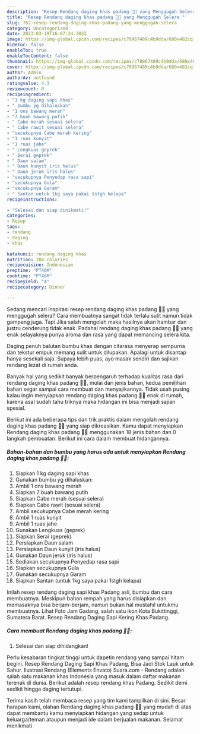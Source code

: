```yaml
---
description: "Resep Rendang daging khas padang 👌🏻 yang Menggugah Selera "
title: "Resep Rendang daging khas padang 👌🏻 yang Menggugah Selera "
slug: 762-resep-rendang-daging-khas-padang-yang-menggugah-selera
category: Uncategorized
date: 2023-03-19T16:07:34.303Z
image: https://img-global.cpcdn.com/recipes/c78967489c4b9dda/680x482cq70/rendang-daging-khas-padang-foto-resep-utama.jpg
hideToc: false
enableToc: true
enableTocContent: false
thumbnail: https://img-global.cpcdn.com/recipes/c78967489c4b9dda/680x482cq70/rendang-daging-khas-padang-foto-resep-utama.jpg
cover: https://img-global.cpcdn.com/recipes/c78967489c4b9dda/680x482cq70/rendang-daging-khas-padang-foto-resep-utama.jpg
author: Admin
authorAv: notfound
ratingvalue: 4.3
reviewcount: 8
recipeingredient:
- "1 kg daging sapi khas"
- " bumbu yg dihaluskan"
- "1 ons bawang merah"
- "7 buah bawang putih"
- " Cabe merah sesuai selera"
- " Cabe rawit sesuai selera"
- "secukupnya Cabe merah kering"
- "1 ruas kunyit"
- "1 ruas jahe"
- " Lengkuas geprek"
- " Serai geprek"
- " Daun salam"
- " Daun kunyit iris halus"
- " Daun jeruk iris halus"
- "secukupnya Penyedap rasa sapi"
- "secukupnya Gula"
- "secukupnya Garam"
- " Santan untuk 1kg saya pakai 1stgh kelapa"
recipeinstructions:

- "Selesai dan siap dinikmati!"
categories:
- Resep
tags:
- rendang
- daging
- khas

katakunci: rendang daging khas 
nutrition: 284 calories
recipecuisine: Indonesian
preptime: "PT40M"
cooktime: "PT46M"
recipeyield: "4"
recipecategory: Dinner

---
```



Sedang mencari inspirasi resep rendang daging khas padang 👌🏻 yang menggugah selera? Cara membuatnya sangat tidak terlalu sulit namun tidak gampang juga. Tapi Jika salah mengolah maka hasilnya akan hambar dan justru cenderung tidak enak. Padahal rendang daging khas padang 👌🏻 yang enak selayaknya punya aroma dan rasa yang dapat memancing selera kita.


Daging penuh balutan bumbu khas dengan citarasa menyerap sempurna dan tekstur empuk memang sulit untuk dilupakan. Apalagi untuk disantap hanya sesekali saja. Supaya lebih puas, ayo masak sendiri dan sajikan rendang lezat di rumah anda.

Banyak hal yang sedikit banyak berpengaruh terhadap kualitas rasa dari rendang daging khas padang 👌🏻, mulai dari jenis bahan, kedua pemilihan bahan segar sampai cara membuat dan menyajikannya. Tidak usah pusing kalau ingin menyiapkan rendang daging khas padang 👌🏻 enak di rumah, karena asal sudah tahu triknya maka hidangan ini bisa menjadi sajian spesial.


Berikut ini ada beberapa tips dan trik praktis dalam mengolah rendang daging khas padang 👌🏻 yang siap dikreasikan. Kamu dapat menyiapkan Rendang daging khas padang 👌🏻 menggunakan 18 jenis bahan dan 0 langkah pembuatan. Berikut ini cara dalam membuat hidangannya.

<!--inarticleads1-->

##### Bahan-bahan dan bumbu yang harus ada untuk menyiapkan Rendang daging khas padang 👌🏻:

1. Siapkan 1 kg daging sapi khas
1. Gunakan  bumbu yg dihaluskan:
1. Ambil 1 ons bawang merah
1. Siapkan 7 buah bawang putih
1. Siapkan  Cabe merah (sesuai selera)
1. Siapkan  Cabe rawit (sesuai selera)
1. Ambil secukupnya Cabe merah kering
1. Ambil 1 ruas kunyit
1. Ambil 1 ruas jahe
1. Gunakan  Lengkuas (geprek)
1. Siapkan  Serai (geprek)
1. Persiapkan  Daun salam
1. Persiapkan  Daun kunyit (iris halus)
1. Gunakan  Daun jeruk (iris halus)
1. Sediakan secukupnya Penyedap rasa sapi
1. Siapkan secukupnya Gula
1. Gunakan secukupnya Garam
1. Siapkan  Santan (untuk 1kg saya pakai 1stgh kelapa)


Inilah resep rendang daging sapi khas Padang asli, bumbu dan cara membuatnya. Meskipun bahan rempah yang harus disiapkan dan memasaknya bisa berjam-berjam, namun bukan hal mustahil untukmu membuatnya. Lihat Foto Jam Gadang, salah satu ikon Kota Bukittinggi, Sumatera Barat. Resep Rendang Daging Sapi Kering Khas Padang. 

<!--inarticleads2-->

##### Cara membuat Rendang daging khas padang 👌🏻:


1. Selesai dan siap dihidangkan!

Perlu kesabaran tingkat tinggi untuk dapetin rendang yang sampai hitam begini. Resep Rendang Daging Sapi Khas Padang, Bisa Jadi Stok Lauk untuk Sahur. Ilustrasi Rendang (Elements Envato) Suara.com - Rendang adalah salah satu makanan khas Indonesia yang masuk dalam daftar makanan terenak di dunia. Berikut adalah resep rendang khas Padang. Sedikit demi sedikit hingga daging tertutupi. 

Terima kasih telah membaca resep yang tim kami tampilkan di sini. Besar harapan kami, olahan Rendang daging khas padang 👌🏻 yang mudah di atas dapat membantu kamu menyiapkan hidangan yang sedap untuk keluarga/teman ataupun menjadi ide dalam berjualan makanan. Selamat menikmati
